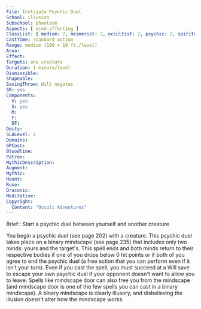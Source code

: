 ```yaml
---
File: Instigate Psychic Duel
School: illusion
Subschool: phantasm
Aspects: [ mind-affecting ]
ClassList: { medium: 2, mesmerist: 2, occultist: 2, psychic: 2, spiritualist: 2 }
CastTime: standard action
Range: medium (100 + 10 ft./level)
Area: 
Effect: 
Targets: one creature
Duration: 1 minute/level
Dismissible: 
Shapeable: 
SavingThrow: Will negates
SR: yes
Components:
  V: yes
  S: yes
  M: 
  F: 
  DF: 
Deity: 
SLALevel: 2
Domains: 
GPCost: 
Bloodline: 
Patron: 
MythicDescription: 
Augment: 
Mythic: 
Haunt: 
Ruse: 
Draconic: 
Meditative: 
Copyright:
  Content: "Occult Adventures"
---
```

Brief:: Start a psychic duel between yourself and another creature

You begin a psychic duel (see page 202) with a creature. This psychic duel takes place on a binary mindscape (see page 235) that includes only two minds: yours and the target's. This spell ends and both minds return to their respective bodies if one of you drops below 0 hit points or if both of you agree to end the psychic duel (a free action that you can perform even if it isn't your turn).  Even if you cast the spell, you must succeed at a Will save to escape your own psychic duel if your opponent doesn't want to allow you to leave. Spells like mindscape door can also free you from the mindscape (and mindscape door is one of the few spells you can cast in a binary mindscape). A binary mindscape is clearly illusory, and disbelieving the illusion doesn't alter how the mindscape works.
